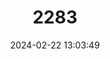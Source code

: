 ---
title: "2283"
category: "Ateles paniscus"
draft: false
date: 2024-02-22 13:03:49
languages:
  English: ["Black Spider Monkey", "Red-faced Black Spider Monkey", "Guiana Spider Monkey"]
  French: ["Atèle Noir"]
  Portuguese: ["Coatá", "Cuamba", "Macaco-aranha"]
  Spanish; Castilian: ["Macaco Aranha", "Mono Araña", "Mono Araña Negro"]
  German: ["Rotgesicht-Klammeraffe", "Schwarzer Klammeraffe"]
  Dutch; Flemish: ["Zwarte Spinaap"]
---